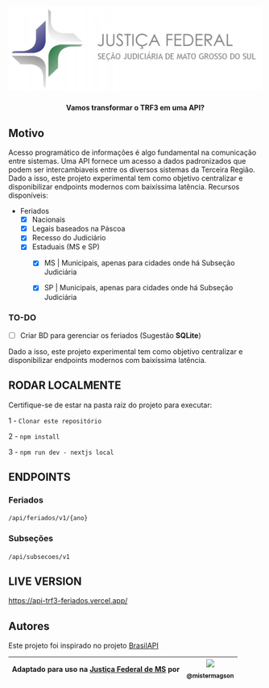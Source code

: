 <h1 align="center"><img src="./public/images/logo-sjms-lateral.jpg"></h1>

<div align="center">
  <p>
    <strong>Vamos transformar o TRF3 em uma API?</strong>
  </p>

</div>

## Motivo
Acesso programático de informações é algo fundamental na comunicação  entre sistemas.
Uma API fornece um acesso a dados padronizados          que podem ser intercambiaveis entre os diversos sistemas da Terceira Região.
Dado a isso, este projeto experimental tem como objetivo centralizar e disponibilizar endpoints modernos com baixíssima latência.
Recursos disponíveis:
- Feriados
  - [x] Nacionais
  - [x] Legais baseados na Páscoa
  - [x] Recesso do Judiciário
  - [x] Estaduais (MS e SP)
    - [x] MS | Municipais, apenas para cidades onde há Subseção Judiciária
    - [x] SP | Municipais, apenas para cidades onde há Subseção Judiciária



### TO-DO
  - [ ] Criar BD para gerenciar os feriados (Sugestão __SQLite__)

Dado a isso, este projeto experimental tem como objetivo centralizar e disponibilizar endpoints modernos com baixíssima latência.

## RODAR LOCALMENTE

Certifique-se de estar na pasta raiz do projeto para executar:

1 - `Clonar este repositório`

2 - `npm install`

3 - `npm run dev - nextjs local`

## ENDPOINTS

### Feriados
`/api/feriados/v1/{ano}`

### Subseções
`/api/subsecoes/v1`

## LIVE VERSION
https://api-trf3-feriados.vercel.app/

## Autores
Este projeto foi inspirado  no projeto [BrasilAPI](https://github.com/BrasilAPI/BrasilAPI)

| Adaptado para uso na [Justiça Federal de MS](https://www.jfms.jus.br) por |  [<img src="https://github.com/mistermagson.png?size=115" width=115><br><sub>@mistermagson</sub>](https://github.com/mistermagson) |
| :---: |:----------------------------------------------------------------------------------------------------------------------------------:|
